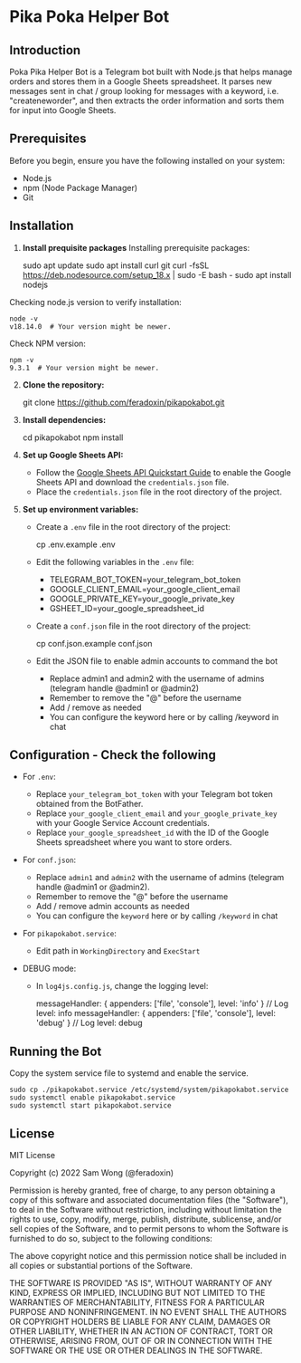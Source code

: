 # Pika Poka Helper Bot

## Introduction
Poka Pika Helper Bot is a Telegram bot built with Node.js that helps manage orders and stores them in a Google Sheets spreadsheet. It parses new messages sent in chat / group looking for messages with a keyword, i.e. "createneworder", and then extracts the order information and sorts them for input into Google Sheets.

## Prerequisites
Before you begin, ensure you have the following installed on your system:
- Node.js
- npm (Node Package Manager)
- Git

## Installation

1. **Install prequisite packages**
Installing prerequisite packages:

    sudo apt update
    sudo apt install curl git
    curl -fsSL https://deb.nodesource.com/setup_18.x | sudo -E bash -
    sudo apt install nodejs
    

Checking node.js version to verify installation:

    node -v
    v18.14.0  # Your version might be newer.
    

Check NPM version:

    npm -v
    9.3.1  # Your version might be newer.
    

2. **Clone the repository:**

    git clone https://github.com/feradoxin/pikapokabot.git
    

3. **Install dependencies:**

    cd pikapokabot
    npm install
    

4. **Set up Google Sheets API:**
    - Follow the [Google Sheets API Quickstart Guide](https://developers.google.com/sheets/api/quickstart/nodejs) to enable the Google Sheets API and download the `credentials.json` file.
    - Place the `credentials.json` file in the root directory of the project.

5. **Set up environment variables:**
    - Create a `.env` file in the root directory of the project:
        
        cp .env.example .env
        
    - Edit the following variables in the `.env` file:

        - TELEGRAM_BOT_TOKEN=your_telegram_bot_token
        - GOOGLE_CLIENT_EMAIL=your_google_client_email
        - GOOGLE_PRIVATE_KEY=your_google_private_key
        - GSHEET_ID=your_google_spreadsheet_id

    - Create a `conf.json` file in the root directory of the project:
    
        cp conf.json.example conf.json

    - Edit the JSON file to enable admin accounts to command the bot
    
        - Replace admin1 and admin2 with the username of admins (telegram handle @admin1 or @admin2)
        - Remember to remove the "@" before the username
        - Add / remove as needed
        - You can configure the keyword here or by calling /keyword in chat
       

## Configuration - Check the following
- For `.env`:

    - Replace `your_telegram_bot_token` with your Telegram bot token obtained from the BotFather.
    - Replace `your_google_client_email` and `your_google_private_key` with your Google Service Account credentials.
    - Replace `your_google_spreadsheet_id` with the ID of the Google Sheets spreadsheet where you want to store orders.

- For `conf.json`:

    - Replace `admin1` and `admin2` with the username of admins (telegram handle @admin1 or @admin2).
    - Remember to remove the "@" before the username
    - Add / remove admin accounts as needed
    - You can configure the `keyword` here or by calling `/keyword` in chat

- For `pikapokabot.service`:

    - Edit path in `WorkingDirectory` and `ExecStart`

- DEBUG mode:

    - In `log4js.config.js`, change the logging level:

        messageHandler: { appenders: ['file', 'console'], level: 'info' } // Log level: info
        messageHandler: { appenders: ['file', 'console'], level: 'debug' } // Log level: debug


## Running the Bot
Copy the system service file to systemd and enable the service.
    
    sudo cp ./pikapokabot.service /etc/systemd/system/pikapokabot.service
    sudo systemctl enable pikapokabot.service
    sudo systemctl start pikapokabot.service
    

## License

MIT License

Copyright (c) 2022 Sam Wong (@feradoxin)

Permission is hereby granted, free of charge, to any person obtaining a copy of this software and associated documentation files (the "Software"), to deal in the Software without restriction, including without limitation the rights to use, copy, modify, merge, publish, distribute, sublicense, and/or sell copies of the Software, and to permit persons to whom the Software is furnished to do so, subject to the following conditions:


The above copyright notice and this permission notice shall be included in all copies or substantial portions of the Software.

THE SOFTWARE IS PROVIDED "AS IS", WITHOUT WARRANTY OF ANY KIND, EXPRESS OR IMPLIED, INCLUDING BUT NOT LIMITED TO THE WARRANTIES OF MERCHANTABILITY, FITNESS FOR A PARTICULAR PURPOSE AND NONINFRINGEMENT. IN NO EVENT SHALL THE AUTHORS OR COPYRIGHT HOLDERS BE LIABLE FOR ANY CLAIM, DAMAGES OR OTHER LIABILITY, WHETHER IN AN ACTION OF CONTRACT, TORT OR OTHERWISE, ARISING FROM, OUT OF OR IN CONNECTION WITH THE SOFTWARE OR THE USE OR OTHER DEALINGS IN THE SOFTWARE.